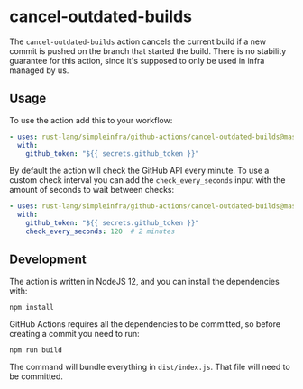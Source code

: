 # cancel-outdated-builds

The `cancel-outdated-builds` action cancels the current build if a new commit is
pushed on the branch that started the build. There is no stability guarantee
for this action, since it's supposed to only be used in infra managed by us.

## Usage

To use the action add this to your workflow:

```yaml
- uses: rust-lang/simpleinfra/github-actions/cancel-outdated-builds@master
  with:
    github_token: "${{ secrets.github_token }}"
```

By default the action will check the GitHub API every minute. To use a custom
check interval you can add the `check_every_seconds` input with the amount of
seconds to wait between checks:

```yaml
- uses: rust-lang/simpleinfra/github-actions/cancel-outdated-builds@master
  with:
    github_token: "${{ secrets.github_token }}"
    check_every_seconds: 120  # 2 minutes
```

## Development

The action is written in NodeJS 12, and you can install the dependencies with:

```
npm install
```

GitHub Actions requires all the dependencies to be committed, so before
creating a commit you need to run:

```
npm run build
```

The command will bundle everything in `dist/index.js`. That file will need to
be committed.
